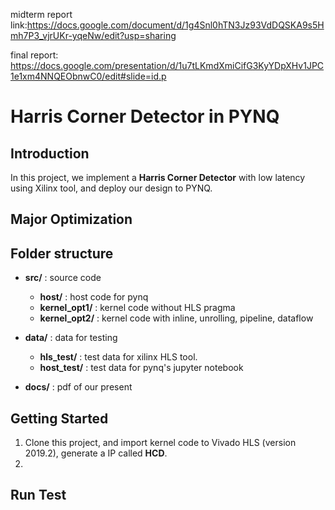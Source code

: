 midterm report link:https://docs.google.com/document/d/1g4Snl0hTN3Jz93VdDQSKA9s5Hmh7P3_vjrUKr-yqeNw/edit?usp=sharing

final report: https://docs.google.com/presentation/d/1u7tLKmdXmiCifG3KyYDpXHv1JPC1e1xm4NNQEObnwC0/edit#slide=id.p

# Harris Corner Detector in PYNQ

## Introduction
In this project, we implement a **Harris Corner Detector** with low latency using Xilinx tool, and deploy our design to PYNQ.

## Major Optimization

## Folder structure
* **src/** : source code
    * **host/** : host code for pynq
    * **kernel_opt1/** : kernel code without HLS pragma
    * **kernel_opt2/** : kernel code with inline, unrolling, pipeline, dataflow

* **data/** : data for testing
    * **hls_test/** : test data for xilinx HLS tool.
    * **host_test/** : test data for pynq's jupyter notebook

* **docs/** :  pdf of our present

## Getting Started
1. Clone this project, and import kernel code to Vivado HLS (version 2019.2), generate a IP called **HCD**.
2. 
## Run Test

